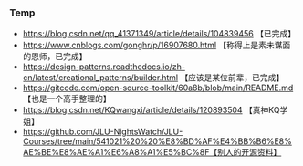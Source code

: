 ### Temp
- https://blog.csdn.net/qq_41371349/article/details/104839456 【已完成】
- https://www.cnblogs.com/gonghr/p/16907680.html 【称得上是素未谋面的恩师，已完成】
- https://design-patterns.readthedocs.io/zh-cn/latest/creational_patterns/builder.html 【应该是某位前辈，已完成】
- https://gitcode.com/open-source-toolkit/60a8b/blob/main/README.md 【也是一个高手整理的】
- https://blog.csdn.net/KQwangxi/article/details/120893504 【真神KQ学姐】
- https://github.com/JLU-NightsWatch/JLU-Courses/tree/main/541021%20%20%E8%BD%AF%E4%BB%B6%E8%AE%BE%E8%AE%A1%E6%A8%A1%E5%BC%8F【别人的开源资料】
